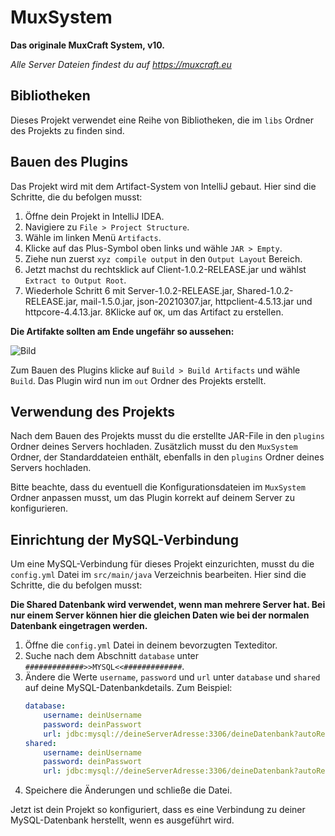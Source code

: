# MuxSystem

**Das originale MuxCraft System, v10.**

*Alle Server Dateien findest du auf https://muxcraft.eu*

## Bibliotheken

Dieses Projekt verwendet eine Reihe von Bibliotheken, die im `libs` Ordner des Projekts zu finden sind. 

## Bauen des Plugins

Das Projekt wird mit dem Artifact-System von IntelliJ gebaut. Hier sind die Schritte, die du befolgen musst:

1. Öffne dein Projekt in IntelliJ IDEA.
2. Navigiere zu `File > Project Structure`.
3. Wähle im linken Menü `Artifacts`.
4. Klicke auf das Plus-Symbol oben links und wähle `JAR > Empty`.
5. Ziehe nun zuerst  `xyz compile output` in den `Output Layout` Bereich. 
6. Jetzt machst du rechtsklick auf Client-1.0.2-RELEASE.jar und wählst `Extract to Output Root`.
7. Wiederhole Schritt 6 mit Server-1.0.2-RELEASE.jar, Shared-1.0.2-RELEASE.jar, mail-1.5.0.jar, json-20210307.jar, httpclient-4.5.13.jar und httpcore-4.4.13.jar.
8Klicke auf `OK`, um das Artifact zu erstellen.

**Die Artifakte sollten am Ende ungefähr so aussehen:**

![Bild](https://i.imgur.com/xofS3v9.png)

Zum Bauen des Plugins klicke auf `Build > Build Artifacts` und wähle `Build`. Das Plugin wird nun im `out` Ordner des Projekts erstellt.

## Verwendung des Projekts

Nach dem Bauen des Projekts musst du die erstellte JAR-File in den `plugins` Ordner deines Servers hochladen. Zusätzlich musst du den `MuxSystem` Ordner, der Standarddateien enthält, ebenfalls in den `plugins` Ordner deines Servers hochladen.

Bitte beachte, dass du eventuell die Konfigurationsdateien im `MuxSystem` Ordner anpassen musst, um das Plugin korrekt auf deinem Server zu konfigurieren.

## Einrichtung der MySQL-Verbindung

Um eine MySQL-Verbindung für dieses Projekt einzurichten, musst du die `config.yml` Datei im `src/main/java` Verzeichnis bearbeiten. Hier sind die Schritte, die du befolgen musst:

**Die Shared Datenbank wird verwendet, wenn man mehrere Server hat. Bei nur einem Server können hier die gleichen Daten wie bei der normalen Datenbank eingetragen werden.**

1. Öffne die `config.yml` Datei in deinem bevorzugten Texteditor.
2. Suche nach dem Abschnitt `database` unter `#############>>MYSQL<<#############`.
3. Ändere die Werte `username`, `password` und `url` unter `database` und `shared` auf deine MySQL-Datenbankdetails. Zum Beispiel:
    ```yaml
    database:
        username: deinUsername
        password: deinPasswort
        url: jdbc:mysql://deineServerAdresse:3306/deineDatenbank?autoReconnect=true&maxReconnects=3
    shared:
        username: deinUsername
        password: deinPasswort
        url: jdbc:mysql://deineServerAdresse:3306/deineDatenbank?autoReconnect=true&maxReconnects=3
    ```
4. Speichere die Änderungen und schließe die Datei.

Jetzt ist dein Projekt so konfiguriert, dass es eine Verbindung zu deiner MySQL-Datenbank herstellt, wenn es ausgeführt wird.